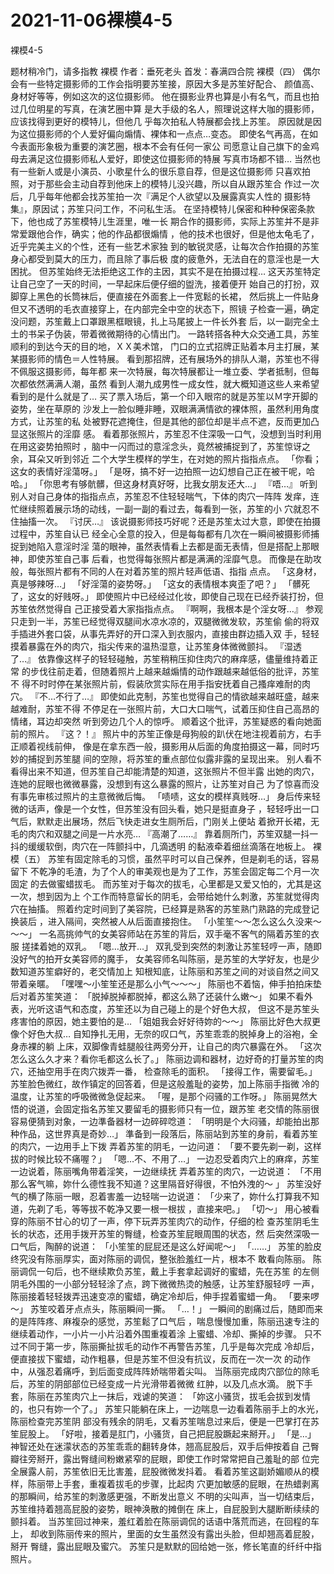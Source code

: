 # 2021-11-06裸模4-5



裸模4-5



题材稍冷门，请多指教 裸模 作者：垂死老头 首发：春满四合院 裸模（四）
偶尔会有一些特定摄影师的工作会指明要苏笙接，原因大多是苏笙好配合、 颜值高、身材好等等，例如这次的这位摄影师。
他在摄影业界也算是小有名气，而且也拍过几位明星的写真，在演艺圈中算 是大手级的名人，照理说这样大咖的摄影师，应该找得到更好的模特儿，但他几 乎每次拍私人特展都会找上苏笙。
原因就是因为这位摄影师的个人爱好偏向煽情、裸体和一点点…变态。
即使名气再高，在如今表面形象极为重要的演艺圈，根本不会有任何一家公 司愿意让自己旗下的金鸡母去满足这位摄影师私人爱好，即使这位摄影师的特展 写真市场都不错…
当然也有一些新人或是小演员、小歌星什么的很乐意自荐，但是这位摄影师 只喜欢拍照，对于那些会主动自荐到他床上的模特儿没兴趣，所以自从跟苏笙合 作过一次后，几乎每年他都会找苏笙拍一次『满足个人欲望以及展露真实人性的 摄影特集』，原因试；苏笙只问工作，不问私生活。
在坚持模特儿保密和种种保密条款下，他也成了苏笙模特儿生涯里，唯一长 期合作的摄影师，实际上苏笙并不是非常爱跟他合作，确实；他的作品都很煽情 ，他的技术也很好，但是他太龟毛了，近乎完美主义的个性，还有一些艺术家独 到的敏锐灵感，让每次合作拍摄的苏笙身心都受到莫大的压力，而且除了事后极 度的疲惫外，无法自在的意淫也是一大困扰。
但苏笙始终无法拒绝这工作的主因，其实不是在拍摄过程…
这天苏笙特定让自己空了一天的时间，一早起床后便仔细的盥洗，接着便开 始自己的打扮，双脚穿上黑色的长筒袜后，便直接在外面套上一件宽鬆的长裙， 然后挑上一件贴身但又不透明的毛衣直接穿上，在内部完全中空的状态下，照镜 子检查一遍，确定没问题，苏笙戴上口罩跟黑框眼镜，扎上马尾披上一件长外套 后，以一副完全土土的书呆子伪装，带着微微期待的心情出门。
一路转搭各种大众交通工具，苏笙顺利的到达今天的目的地，ＸＸ美术馆， 门口的立式招牌正贴着本月主打展，某某摄影师的情色＝人性特展。
看到那招牌，还有展场外的排队人潮，苏笙也不得不佩服这摄影师，每年都 来一次特展，每次特展都让一堆立委、学者抵制，但每次都依然满满人潮，虽然 看到人潮九成男性一成女性，就大概知道这些人来希望看到的是什么就是了…
买了票入场后，第一个印入眼帘的就是苏笙以Ｍ字开脚的姿势，坐在草原的 沙发上一脸似睡非睡，双眼满满情欲的裸体照，虽然利用角度方式，让苏笙的私 处被野花遮掩住，但是其他的部位却是半点不遮，反而更加凸显这张照片的淫靡 感。
看着那张照片，苏笙忍不住深吸一口气，没想到当时利用在用这姿势拍照时 ，脑中一闪而过的意淫念头，竟然被捕捉到了，苏笙惊讶之余，耳朵又听到邻近 二个大学生模样的学生，在对她的照片指指点点。
「你看；这女的表情好淫蕩呀。」
「是呀，搞不好一边拍照一边幻想自己正在被干呢，哈哈。」
「你思考有够骯髒，但这身材真好呀，比我女朋友还大…」
『唔…』
听到别人对自己身体的指指点点，苏笙忍不住轻轻喘气，下体的肉穴一阵阵 发痒，连忙继续照着展示场的动线，一副一副的看过去，每看到一张，苏笙的小 穴就忍不住抽搐一次。
『讨厌…』
该说摄影师技巧好呢？还是苏笙太过大意，即使在拍摄过程中，苏笙自认已 经全心全意的投入，但是每每都有几次在一瞬间被摄影师捕捉到她陷入意淫时淫 蕩的眼神，虽然表情看上去都是面无表情，但是搭配上那眼神，即使苏笙自己事 后看，也觉得每张照片都是满满的淫靡气息。
而像是在助攻般，每张照片都有不同的人在对着苏笙的照片轻声低语、指指 点点。
「这身材，真是够辣呀…」
「好淫蕩的姿势呀。」
「这女的表情根本爽歪了吧？」
「髒死了，这女的好贱呀。」
即使照片中已经经过化妆，即使自己现在已经乔装打扮，但苏笙依然觉得自 己正接受着大家指指点点。
『啊啊，我根本是个淫女呀…』
参观只走到一半，苏笙已经觉得双腿间水凉水凉的，双腿微微发软，苏笙偷 偷的将双手插进外套口袋，从事先弄好的开口深入到衣服内，直接由群边插入双 手，轻轻摸着暴露在外的肉穴，指尖传来的温热湿意，让苏笙身体微微颤抖。
『湿透了…』
依靠像这样子的轻轻碰触，苏笙稍稍压抑住肉穴的麻痒感，儘量维持着正常 的步伐往前走着，但随着照片上越来越煽情的动作跟越来越低俗的批评，苏笙不 得不时时停在某张照片前，假装欣赏实际在用手指安抚着自己搔痒难耐的肉穴。
『不…不行了…』
即使如此克制，苏笙也觉得自己的情欲越来越旺盛，越来越难耐，苏笙不得 不停足在一张照片前，大口大口喘气，试着压抑住自己高昂的情绪，耳边却突然 听到旁边几个人的惊呼。
顺着这个批评，苏笙疑惑的看向她面前的照片。
『这？！』
照片中的苏笙正像是母狗般的趴伏在地注视着前方，右手正顺着视线前伸， 像是在拿东西一般，摄影用从后面的角度拍摄这一幕，同时巧妙的捕捉到苏笙腿 间的空隙，将苏笙的重点部位似露非露的呈现出来。
别人看不看得出来不知道，但苏笙自己却能清楚的知道，这张照片不但半露 出她的肉穴，连她的屁眼也微微暴露，没想到有这么暴露的照片，让苏笙对自己 为了惊喜而没有事先审核过照片的主意微微后悔。
「啧啧，这女的模样真贱呀…」
身后传来轻微的话声，像是一个女性，但苏笙没有回头看，她只是挺直身子 ，轻轻呼出一口气后，默默走出展场，然后飞快走进女生厕所后，门刚关上便站 着掀开长裙，无毛的肉穴和双腿之间是一片水亮…
『高潮了……』
靠着厕所门，苏笙双腿一抖一抖的缓缓软倒，肉穴在一阵颤抖中，几滴透明 的黏液牵着细丝滴落在地板上。
裸模（五）
苏笙有固定除毛的习惯，虽然平时可以自己保养，但是剃毛的话，容易留下 不乾净的毛渣，为了个人的审美观也是为了工作，苏笙会固定每二个月一次固定 的去做蜜蜡拔毛。
而苏笙对于每次的拔毛，心里都是又爱又怕的，尤其是这一次，想到因为上 个工作而特意留长的阴毛，会带给她什么刺激，苏笙就觉得肉穴在抽搐。
照着约定时间到了美容院，已经算是熟客的苏笙熟门熟路的完成登记换装后 ，进入隔间，突然被人从后面直接抱住。
「小笙笙～～怎么这么久没来～～～」
一名高挑帅气的女美容师站在苏笙的背后，双手毫不客气的隔着苏笙的衣服 搓揉着她的双乳。
「嗯…放开…」
双乳受到突然的刺激让苏笙轻哼一声，随即没好气的拍开女美容师的魔手， 女美容师名叫陈丽，是苏笙的大学好友，也是少数知道苏笙癖好的，老交情加上 知根知底，让陈丽和苏笙之间的对谈自然之间又带着亲暱。
「嘿嘿～小笙笙还是那么小气～～～」
陈丽也不着恼，伸手拍拍床垫后对着苏笙笑道：
「脱掉脱掉都脱掉，都这么熟了还装什么嫩～」
如果不看外表，光听这语气和态度，苏笙还以为自己碰上的是个好色大叔， 但这不是苏笙头疼害怕的原因，她主要怕的是…
「姐姐我会好好待妳的～～」
陈丽比好色大叔更像个好色大叔…
自知挣扎无用，无奈的叹口气，苏笙乖乖的脱掉身上的浴袍，全身赤裸的躺 上床，双脚像青蛙腿般往两旁分开，让自己的肉穴暴露在外。
「这次怎么这么久才来？看你毛都这么长了。」
陈丽边调和器材，边好奇的打量苏笙的肉穴，还抽空用手在肉穴拨弄一番， 检查除毛的面积。
「接得工作，需要留毛。」
苏笙脸色微红，故作镇定的回答着，但是这般羞耻的姿势，加上陈丽手指微 冷的温度，让苏笙的呼吸微微急促起来。
「喔，是那个闷骚的工作呀。」
陈丽晃然大悟的说道，会固定指名苏笙又要留毛的摄影师只有一位，跟苏笙 老交情的陈丽很容易便猜到对象，一边準备器材一边碎碎唸道：
「明明是个大闷骚，却能拍出那种作品，这世界真是奇妙…」
準备到一段落后，陈丽站到苏笙的身前，看着苏笙的肉穴，一边用手上下拨 弄着苏笙的阴毛，一边问道：
「要不要先剃一剃，这样拔的时候比较不痛喔？」
「嗯…不、不用了…」
一边忍受着肉穴上的麻痒，苏笙一边说着，陈丽嘴角带着淫笑，一边继续抚 弄着苏笙的肉穴，一边说道：
「不用那么客气嘛，妳什么德性我不知道？这里隔音好得很，不怕外洩的～ 」
苏笙没好气的横了陈丽一眼，忍着害羞一边轻喘一边说道：
「少来了，妳什么打算我不知道，先剃了毛，等等拔不乾净又要一根一根拔 ，直接来吧。」
「切～」
用心被看穿的陈丽不甘心的切了一声，停下玩弄苏笙肉穴的动作，仔细的检 查苏笙阴毛生长的状态，还用手拨开苏笙的臀缝，检查苏笙屁眼周围的状态，然 后突然深吸一口气后，陶醉的说道：
「小笙笙的屁屁还是这么好闻呢～」
「……」
苏笙的脸皮终究没有陈丽厚实，面对陈丽的调侃，整张脸羞红一片，根本不 敢看向陈丽。
陈丽调侃一句后，也不继续欺负苏笙，戴上手套拿起调好的蜜蜡，先在苏笙 的左侧阴毛外围的一小部分轻轻涂了点，跨下微微热烫的触感，让苏笙舒服轻哼 一声，陈丽接着轻轻拨弄迅速变凉的蜜蜡，确定冷却后，伸手捏着蜜蜡一角。
「要来啰～」
苏笙咬着牙点点头，陈丽瞬间一撕。
「…！」
一瞬间的剧痛过后，随即而来的是阵阵疼、麻複杂的感觉，苏笙鬆了口气后 ，喘息慢慢加重，陈丽迅速专注的继续着动作，一小片一小片沿着外围重複着涂 上蜜蜡、冷却、撕掉的步骤。
只不过不同于第一步，陈丽撕扯拔毛的动作不再警告苏笙，几乎是每次完成 冷却后，便直接拔下蜜蜡，动作粗暴，但是苏笙不但没有抗议，反而在一次一次 的动作中，从强忍着痛呼，到后面变成阵阵娇喘带着尖叫。
当陈丽完成肉穴部位的除毛后，苏笙的阴部部位已经变成一片光滑带着微微 红肿，以及几点水滴。
脱下手套，陈丽在苏笙肉穴上一抹后，戏谑的笑道：
「妳这小骚货，拔毛会拔到发情的，也只有妳一个了。」
苏笙只能躺在床上，一边喘息一边看着陈丽手上的水光，陈丽检查完苏笙阴 部没有残余的阴毛，又看苏笙喘息过来后，便是一巴掌打在苏笙屁股上。
「好啦，接着是肛门，小骚货，自己把屁股蹶起来掰开。」
「是…」
神智还处在迷濛状态的苏笙乖乖的翻转身体，翘高屁股后，双手后伸按着自 己臀瓣往旁掰开，露出臀缝间粉嫩紧窄的屁眼，即使工作时常常把自己羞耻的部 位完全展露人前，苏笙依旧无比害羞，屁股微微发抖着。
看着苏笙这副娇媚顺从的模样，陈丽带上手套，重複着拔毛的步骤，比起肉 穴更加敏感的屁眼，在热蜡剥离的那瞬间，给苏笙的刺激感更强，不断发出意义 不明的尖叫声，当一切结束后，苏笙维持着翘高屁股的姿势，眼神涣散的摊倒在 床上，自屁股到大腿断断续续的颤抖着。
当苏笙回过神来，羞红着脸在陈丽调侃的话语中落荒而逃，在回程的车上， 却收到陈丽传来的照片，里面的女生虽然没有露出头脸，但却翘高着屁股，掰开 臀缝，露出屁眼及蜜穴。
苏笙只是默默的回给她一张，修长笔直的纤纤中指照片。


